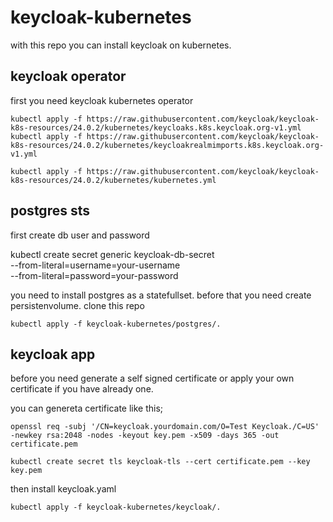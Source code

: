 # keycloak-kubernetes

with this repo you can install keycloak on kubernetes. 

## keycloak operator

first you need keycloak kubernetes operator

```
kubectl apply -f https://raw.githubusercontent.com/keycloak/keycloak-k8s-resources/24.0.2/kubernetes/keycloaks.k8s.keycloak.org-v1.yml
kubectl apply -f https://raw.githubusercontent.com/keycloak/keycloak-k8s-resources/24.0.2/kubernetes/keycloakrealmimports.k8s.keycloak.org-v1.yml

kubectl apply -f https://raw.githubusercontent.com/keycloak/keycloak-k8s-resources/24.0.2/kubernetes/kubernetes.yml
```

## postgres sts

first create db user and password

kubectl create secret generic keycloak-db-secret \
  --from-literal=username=your-username \
  --from-literal=password=your-password

you need to install postgres as a statefullset. before that you need create persistenvolume. clone this repo 

```
kubectl apply -f keycloak-kubernetes/postgres/.
```

## keycloak app

before you need generate a self signed certificate or apply your own certificate if you have already one.

you can genereta certificate like this;

```
openssl req -subj '/CN=keycloak.yourdomain.com/O=Test Keycloak./C=US' -newkey rsa:2048 -nodes -keyout key.pem -x509 -days 365 -out certificate.pem
```

```
kubectl create secret tls keycloak-tls --cert certificate.pem --key key.pem
```

then install keycloak.yaml

```
kubectl apply -f keycloak-kubernetes/keycloak/.
```
